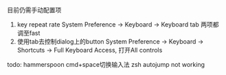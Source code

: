 目前仍需手动配置项
1. key repeat rate
  System Preference -> Keyboard -> Keyboard tab
  两项都调至fast
2. 使用tab去控制dialog上的button
  System Preference -> Keyboard -> Shortcuts -> Full Keyboard Access, 打开All controls

todo:
  hammerspoon
    cmd+space切换输入法
    zsh autojump not working
